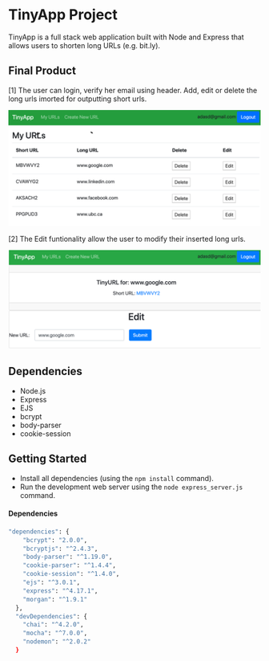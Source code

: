 # TinyApp Project

TinyApp is a full stack web application built with Node and Express that allows users to shorten long URLs (e.g. bit.ly).

## Final Product

[1] The user can login, verify her email using header. Add, edit or delete the long urls imorted for outputting short urls.

![](/imgs/img1.png)

[2] The Edit funtionality allow the user to modify their inserted long urls.

![](/imgs/img2.png)

## Dependencies

- Node.js
- Express
- EJS
- bcrypt
- body-parser
- cookie-session

## Getting Started

- Install all dependencies (using the `npm install` command).
- Run the development web server using the `node express_server.js` command.

#### Dependencies

```zsh
"dependencies": {
    "bcrypt": "2.0.0",
    "bcryptjs": "^2.4.3",
    "body-parser": "^1.19.0",
    "cookie-parser": "^1.4.4",
    "cookie-session": "^1.4.0",
    "ejs": "^3.0.1",
    "express": "^4.17.1",
    "morgan": "^1.9.1"
  },
  "devDependencies": {
    "chai": "^4.2.0",
    "mocha": "^7.0.0",
    "nodemon": "^2.0.2"
  }
```















